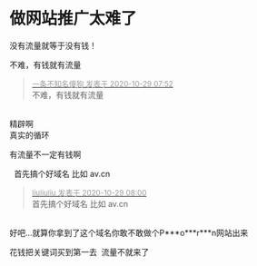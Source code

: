 # 做网站推广太难了


没有流量就等于没有钱！

不难，有钱就有流量<img id="aimg_Sx2e1" onclick="zoom(this, this.src, 0, 0, 0)" class="zoom" src="https://cdn.jsdelivr.net/gh/hishis/forum-master/public/images/patch.gif" onmouseover="img_onmouseoverfunc(this)" onload="thumbImg(this)" border="0" alt="" />

<div class="quote"><blockquote><font size="2"><a href="https://www.hostloc.com/forum.php?mod=redirect&amp;goto=findpost&amp;pid=9367326&amp;ptid=759650" target="_blank"><font color="#999999">一条不知名傻狗 发表于 2020-10-29 07:52</font></a></font><br />
不难，有钱就有流量</blockquote></div><br />
精辟啊<img src="static/image/smiley/default/lol.gif" smilieid="12" border="0" alt="" /><br />
真实的循环

有流量不一定有钱啊

<img src="static/image/smiley/default/lol.gif" smilieid="12" border="0" alt="" />&nbsp;&nbsp;首先搞个好域名 比如 av.cn

<div class="quote"><blockquote><font size="2"><a href="https://www.hostloc.com/forum.php?mod=redirect&amp;goto=findpost&amp;pid=9367343&amp;ptid=759650" target="_blank"><font color="#999999">liuliuliu 发表于 2020-10-29 08:00</font></a></font><br />
首先搞个好域名 比如 av.cn</blockquote></div><br />
好吧...就算你拿到了这个域名你敢不敢做个P***o***r***n网站出来

花钱把关键词买到第一去&nbsp;&nbsp;流量不就来了<img id="aimg_SlKAK" onclick="zoom(this, this.src, 0, 0, 0)" class="zoom" src="https://cdn.jsdelivr.net/gh/hishis/forum-master/public/images/patch.gif" onmouseover="img_onmouseoverfunc(this)" onload="thumbImg(this)" border="0" alt="" />
